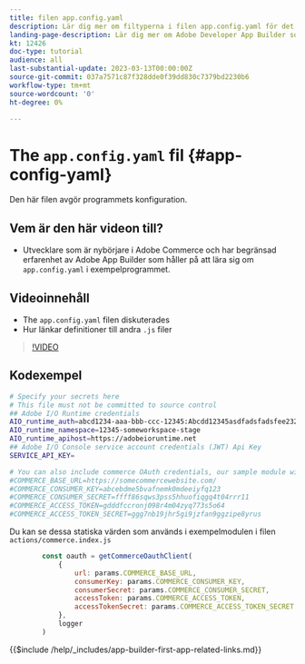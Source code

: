```yaml
---
title: filen app.config.yaml
description: Lär dig mer om filtyperna i filen app.config.yaml för det här exempelprogrammet.
landing-page-description: Lär dig mer om Adobe Developer App Builder som används med Adobe Commerce och vilka typer av filer som finns i app.config.yaml.
kt: 12426
doc-type: tutorial
audience: all
last-substantial-update: 2023-03-13T00:00:00Z
source-git-commit: 037a7571c87f328dde0f39dd830c7379bd2230b6
workflow-type: tm+mt
source-wordcount: '0'
ht-degree: 0%

---
```



# The `app.config.yaml` fil {#app-config-yaml}

Den här filen avgör programmets konfiguration.

## Vem är den här videon till?

* Utvecklare som är nybörjare i Adobe Commerce och har begränsad erfarenhet av Adobe App Builder som håller på att lära sig om `app.config.yaml` i exempelprogrammet.

## Videoinnehåll

* The `app.config.yaml` filen diskuterades
* Hur länkar definitioner till andra `.js` filer

>[!VIDEO](https://video.tv.adobe.com/v/3416592)

## Kodexempel

```bash
# Specify your secrets here
# This file must not be committed to source control
## Adobe I/O Runtime credentials
AIO_runtime_auth=abcd1234-aaa-bbb-ccc-12345:Abcdd12345asdfadsfadsfee2323232323232
AIO_runtime_namespace=12345-someworkspace-stage
AIO_runtime_apihost=https://adobeioruntime.net
## Adobe I/O Console service account credentials (JWT) Api Key
SERVICE_API_KEY=

# You can also include commerce OAuth credentials, our sample module will use the following example credentials:
#COMMERCE_BASE_URL=https://somecommercewebsite.com/
#COMMERCE_CONSUMER_KEY=abcebdme5bvafnemk0mdeeiyfq123
#COMMERCE_CONSUMER_SECRET=ffff86sqws3pss5hhuofiqgq4t04rrr11
#COMMERCE_ACCESS_TOKEN=gdddfccronj098r4m04zyq773s5o64
#COMMERCE_ACCESS_TOKEN_SECRET=ggg7nb19jhr5gi9jzfan9ggzipe8yrus
```

Du kan se dessa statiska värden som används i exempelmodulen i filen `actions/commerce.index.js`

```javascript
        const oauth = getCommerceOauthClient(
            {
                url: params.COMMERCE_BASE_URL,
                consumerKey: params.COMMERCE_CONSUMER_KEY,
                consumerSecret: params.COMMERCE_CONSUMER_SECRET,
                accessToken: params.COMMERCE_ACCESS_TOKEN,
                accessTokenSecret: params.COMMERCE_ACCESS_TOKEN_SECRET
            },
            logger
        )
```

{{$include /help/_includes/app-builder-first-app-related-links.md}}
